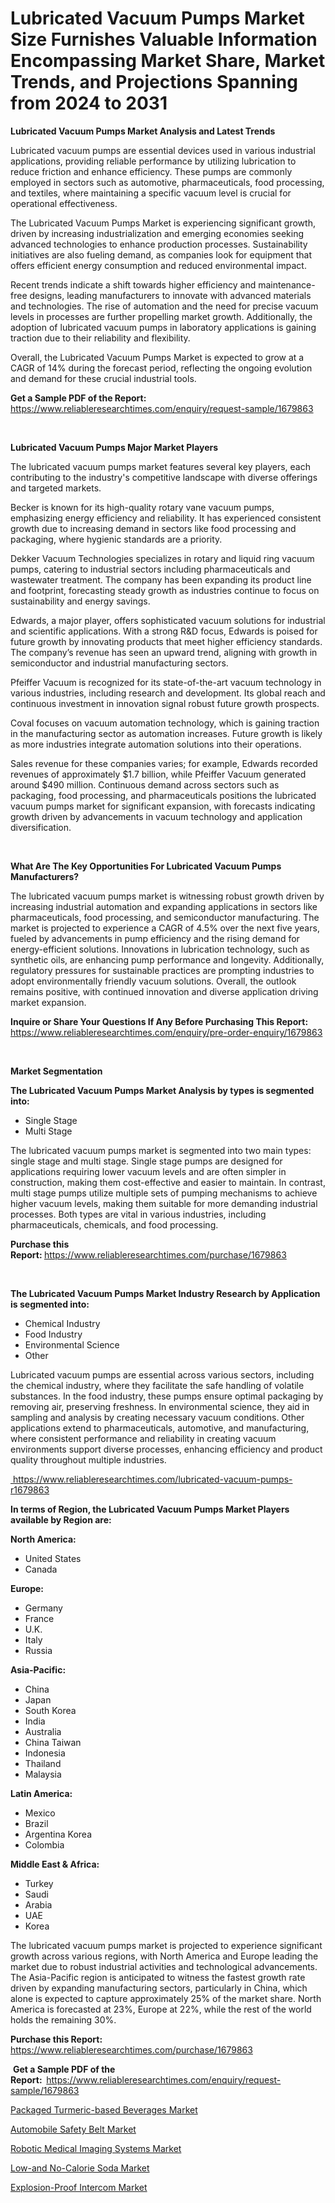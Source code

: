 <p><h1>Lubricated Vacuum Pumps Market Size Furnishes Valuable Information Encompassing Market Share, Market Trends, and Projections Spanning from 2024 to 2031</h1></p><p><strong>Lubricated Vacuum Pumps Market Analysis and Latest Trends</strong></p>
<p><p>Lubricated vacuum pumps are essential devices used in various industrial applications, providing reliable performance by utilizing lubrication to reduce friction and enhance efficiency. These pumps are commonly employed in sectors such as automotive, pharmaceuticals, food processing, and textiles, where maintaining a specific vacuum level is crucial for operational effectiveness.</p><p>The Lubricated Vacuum Pumps Market is experiencing significant growth, driven by increasing industrialization and emerging economies seeking advanced technologies to enhance production processes. Sustainability initiatives are also fueling demand, as companies look for equipment that offers efficient energy consumption and reduced environmental impact.</p><p>Recent trends indicate a shift towards higher efficiency and maintenance-free designs, leading manufacturers to innovate with advanced materials and technologies. The rise of automation and the need for precise vacuum levels in processes are further propelling market growth. Additionally, the adoption of lubricated vacuum pumps in laboratory applications is gaining traction due to their reliability and flexibility.</p><p>Overall, the Lubricated Vacuum Pumps Market is expected to grow at a CAGR of 14% during the forecast period, reflecting the ongoing evolution and demand for these crucial industrial tools.</p></p>
<p><strong>Get a Sample PDF of the Report:&nbsp;</strong> <a href="https://www.reliableresearchtimes.com/enquiry/request-sample/1679863?utm_campaign=1386&utm_medium=2&utm_source=Github&utm_content=ia&utm_term=14102024&utm_id=lubricated-vacuum-pumps">https://www.reliableresearchtimes.com/enquiry/request-sample/1679863</a></p>
<p>&nbsp;</p>
<p><strong>Lubricated Vacuum Pumps Major Market Players</strong></p>
<p><p>The lubricated vacuum pumps market features several key players, each contributing to the industry's competitive landscape with diverse offerings and targeted markets. </p><p>Becker is known for its high-quality rotary vane vacuum pumps, emphasizing energy efficiency and reliability. It has experienced consistent growth due to increasing demand in sectors like food processing and packaging, where hygienic standards are a priority.</p><p>Dekker Vacuum Technologies specializes in rotary and liquid ring vacuum pumps, catering to industrial sectors including pharmaceuticals and wastewater treatment. The company has been expanding its product line and footprint, forecasting steady growth as industries continue to focus on sustainability and energy savings.</p><p>Edwards, a major player, offers sophisticated vacuum solutions for industrial and scientific applications. With a strong R&D focus, Edwards is poised for future growth by innovating products that meet higher efficiency standards. The company’s revenue has seen an upward trend, aligning with growth in semiconductor and industrial manufacturing sectors.</p><p>Pfeiffer Vacuum is recognized for its state-of-the-art vacuum technology in various industries, including research and development. Its global reach and continuous investment in innovation signal robust future growth prospects.</p><p>Coval focuses on vacuum automation technology, which is gaining traction in the manufacturing sector as automation increases. Future growth is likely as more industries integrate automation solutions into their operations.</p><p>Sales revenue for these companies varies; for example, Edwards recorded revenues of approximately $1.7 billion, while Pfeiffer Vacuum generated around $490 million. Continuous demand across sectors such as packaging, food processing, and pharmaceuticals positions the lubricated vacuum pumps market for significant expansion, with forecasts indicating growth driven by advancements in vacuum technology and application diversification.</p></p>
<p>&nbsp;</p>
<p><strong>What Are The Key Opportunities For Lubricated Vacuum Pumps Manufacturers?</strong></p>
<p><p>The lubricated vacuum pumps market is witnessing robust growth driven by increasing industrial automation and expanding applications in sectors like pharmaceuticals, food processing, and semiconductor manufacturing. The market is projected to experience a CAGR of 4.5% over the next five years, fueled by advancements in pump efficiency and the rising demand for energy-efficient solutions. Innovations in lubrication technology, such as synthetic oils, are enhancing pump performance and longevity. Additionally, regulatory pressures for sustainable practices are prompting industries to adopt environmentally friendly vacuum solutions. Overall, the outlook remains positive, with continued innovation and diverse application driving market expansion.</p></p>
<p><strong>Inquire or Share Your Questions If Any Before Purchasing This Report:</strong> <a href="https://www.reliableresearchtimes.com/enquiry/pre-order-enquiry/1679863?utm_campaign=1386&utm_medium=2&utm_source=Github&utm_content=ia&utm_term=14102024&utm_id=lubricated-vacuum-pumps">https://www.reliableresearchtimes.com/enquiry/pre-order-enquiry/1679863</a></p>
<p>&nbsp;</p>
<p><strong>Market Segmentation</strong></p>
<p><strong>The Lubricated Vacuum Pumps Market Analysis by types is segmented into:</strong></p>
<p><ul><li>Single Stage</li><li>Multi Stage</li></ul></p>
<p><p>The lubricated vacuum pumps market is segmented into two main types: single stage and multi stage. Single stage pumps are designed for applications requiring lower vacuum levels and are often simpler in construction, making them cost-effective and easier to maintain. In contrast, multi stage pumps utilize multiple sets of pumping mechanisms to achieve higher vacuum levels, making them suitable for more demanding industrial processes. Both types are vital in various industries, including pharmaceuticals, chemicals, and food processing.</p></p>
<p><strong>Purchase this Report:&nbsp;</strong><a href="https://www.reliableresearchtimes.com/purchase/1679863?utm_campaign=1386&utm_medium=2&utm_source=Github&utm_content=ia&utm_term=14102024&utm_id=lubricated-vacuum-pumps">https://www.reliableresearchtimes.com/purchase/1679863</a></p>
<p>&nbsp;</p>
<p><strong>The Lubricated Vacuum Pumps Market Industry Research by Application is segmented into:</strong></p>
<p><ul><li>Chemical Industry</li><li>Food Industry</li><li>Environmental Science</li><li>Other</li></ul></p>
<p><p>Lubricated vacuum pumps are essential across various sectors, including the chemical industry, where they facilitate the safe handling of volatile substances. In the food industry, these pumps ensure optimal packaging by removing air, preserving freshness. In environmental science, they aid in sampling and analysis by creating necessary vacuum conditions. Other applications extend to pharmaceuticals, automotive, and manufacturing, where consistent performance and reliability in creating vacuum environments support diverse processes, enhancing efficiency and product quality throughout multiple industries.</p></p>
<p><a href="https://www.reliableresearchtimes.com/lubricated-vacuum-pumps-r1679863?utm_campaign=1386&utm_medium=2&utm_source=Github&utm_content=ia&utm_term=14102024&utm_id=lubricated-vacuum-pumps">&nbsp;https://www.reliableresearchtimes.com/lubricated-vacuum-pumps-r1679863</a></p>
<p><strong>In terms of Region, the Lubricated Vacuum Pumps Market Players available by Region are:</strong></p>
<p>
    <p> <strong> North America: </strong>
        <ul>
            <li>United States</li>
            <li>Canada</li>
        </ul>
        </p> 
    <p> <strong> Europe: </strong>
        <ul>
            <li>Germany</li>
            <li>France</li>
            <li>U.K.</li>
            <li>Italy</li>
            <li>Russia</li>
        </ul>
        </p> 
    <p> <strong> Asia-Pacific: </strong>
        <ul>
            <li>China</li>
            <li>Japan</li>
            <li>South Korea</li>
            <li>India</li>
            <li>Australia</li>
            <li>China Taiwan</li>
            <li>Indonesia</li>
            <li>Thailand</li>
            <li>Malaysia</li>
        </ul>
        </p> 
    <p> <strong> Latin America: </strong>
        <ul>
            <li>Mexico</li>
            <li>Brazil</li>
            <li>Argentina Korea</li>
            <li>Colombia</li>
        </ul>
        </p> 
    <p> <strong> Middle East & Africa: </strong>
        <ul>
            <li>Turkey</li>
            <li>Saudi</li>
            <li>Arabia</li>
            <li>UAE</li>
            <li>Korea</li>
        </ul>
    </p>
    </p>
<p><p>The lubricated vacuum pumps market is projected to experience significant growth across various regions, with North America and Europe leading the market due to robust industrial activities and technological advancements. The Asia-Pacific region is anticipated to witness the fastest growth rate driven by expanding manufacturing sectors, particularly in China, which alone is expected to capture approximately 25% of the market share. North America is forecasted at 23%, Europe at 22%, while the rest of the world holds the remaining 30%.</p></p>
<p><strong>Purchase this Report: </strong><a href="https://www.reliableresearchtimes.com/purchase/1679863?utm_campaign=1386&utm_medium=2&utm_source=Github&utm_content=ia&utm_term=14102024&utm_id=lubricated-vacuum-pumps">https://www.reliableresearchtimes.com/purchase/1679863</a></p>
<p>&nbsp;<strong>Get a Sample PDF of the Report:&nbsp;&nbsp;</strong><a href="https://www.reliableresearchtimes.com/enquiry/request-sample/1679863?utm_campaign=1386&utm_medium=2&utm_source=Github&utm_content=ia&utm_term=14102024&utm_id=lubricated-vacuum-pumps">https://www.reliableresearchtimes.com/enquiry/request-sample/1679863</a></p>
<p><strong></strong></p>
<p><p><a href="https://www.linkedin.com/pulse/packaged-turmeric-based-beverages-market-industry-trends-0sfmc?utm_campaign=1386&utm_medium=2&utm_source=Github&utm_content=ia&utm_term=14102024&utm_id=lubricated-vacuum-pumps">Packaged Turmeric-based Beverages Market</a></p><p><a href="https://www.linkedin.com/pulse/market-dynamics-future-trends-global-automobile-safety-oihqc?utm_campaign=1386&utm_medium=2&utm_source=Github&utm_content=ia&utm_term=14102024&utm_id=lubricated-vacuum-pumps">Automobile Safety Belt Market</a></p><p><a href="https://www.linkedin.com/pulse/global-perspectives-robotic-medical-imaging-systems-market-trends-cnpxe?trk=public_post_embed_feed-article-content&utm_campaign=1386&utm_medium=2&utm_source=Github&utm_content=ia&utm_term=14102024&utm_id=lubricated-vacuum-pumps">Robotic Medical Imaging Systems Market</a></p><p><a href="https://www.linkedin.com/pulse/deep-dive-low-and-no-calorie-soda-market-itstrends-segmentation-0v2ac?utm_campaign=1386&utm_medium=2&utm_source=Github&utm_content=ia&utm_term=14102024&utm_id=lubricated-vacuum-pumps">Low-and No-Calorie Soda Market</a></p><p><a href="https://www.linkedin.com/pulse/explosion-proof-intercom-market-size-share-analysis-l151c?utm_campaign=1386&utm_medium=2&utm_source=Github&utm_content=ia&utm_term=14102024&utm_id=lubricated-vacuum-pumps">Explosion-Proof Intercom Market</a></p></p>